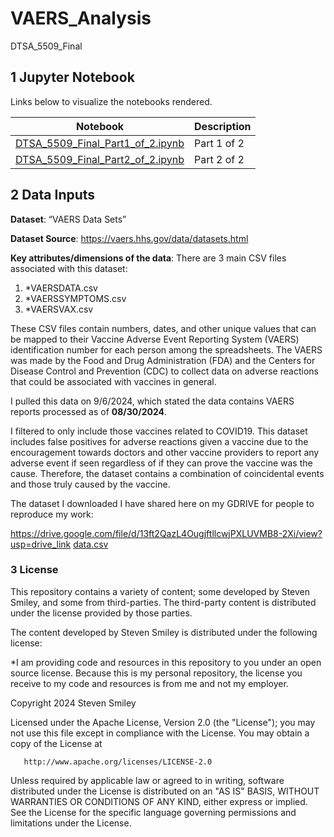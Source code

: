 # VAERS_Analysis
DTSA_5509_Final

## 1 Jupyter Notebook<a class="anchor" id="1"></a>
Links below to visualize the notebooks rendered.

| Notebook | Description |
|--------------------------------------------------------------------------------------------------------------|-------------------------------------------------------------------------------------------------------------------------------------------------------------------|
| [DTSA_5509_Final_Part1_of_2.ipynb](https://nbviewer.org/github/stevensmiley1989/VAERS_Analysis/blob/main/DTSA_5509_Final_Part1_of_2.ipynb) | Part 1 of 2 |
|  [DTSA_5509_Final_Part2_of_2.ipynb](https://nbviewer.org/github/stevensmiley1989/VAERS_Analysis/blob/main/DTSA_5509_Final_Part2_of_2.ipynb) | Part 2 of 2 |


## 2 Data Inputs <a class="anchor" id="2"></a>
**Dataset**: “VAERS Data Sets”

**Dataset Source**: https://vaers.hhs.gov/data/datasets.html

**Key attributes/dimensions of the data**: 
There are 3 main CSV files associated with this dataset:
1)	*VAERSDATA.csv 
2)	*VAERSSYMPTOMS.csv
3)	*VAERSVAX.csv

These CSV files contain numbers, dates, and other unique values that can be mapped to their Vaccine Adverse Event Reporting System (VAERS) identification number for each person among the spreadsheets.  The VAERS was made by the Food and Drug Administration (FDA) and the Centers for Disease Control and Prevention (CDC) to collect data on adverse reactions that could be associated with vaccines in general.  

I pulled this data on 9/6/2024, which stated the data contains VAERS reports processed as of **08/30/2024**.

I filtered to only include those vaccines related to COVID19.  This dataset includes false positives for adverse reactions given a vaccine due to the encouragement towards doctors and other vaccine providers to report any adverse event if seen regardless of if they can prove the vaccine was the cause.  Therefore, the dataset contains a combination of coincidental events and those truly caused by the vaccine.  

The dataset I downloaded I have shared here on my GDRIVE for people to reproduce my work: 

https://drive.google.com/file/d/13ft2QazL4OugjftllcwjPXLUVMB8-2Xi/view?usp=drive_link
[data.csv](https://github.com/stevensmiley1989/BreastCancer/blob/master/Inputs/data.csv)



### 3 License <a class="anchor" id="6"></a>

This repository contains a variety of content; some developed by Steven Smiley, and some from third-parties.  The third-party content is distributed under the license provided by those parties.

The content developed by Steven Smiley is distributed under the following license:

*I am providing code and resources in this repository to you under an open source license.  Because this is my personal repository, the license you receive to my code and resources is from me and not my employer. 

   Copyright 2024 Steven Smiley

   Licensed under the Apache License, Version 2.0 (the "License");
   you may not use this file except in compliance with the License.
   You may obtain a copy of the License at

       http://www.apache.org/licenses/LICENSE-2.0

   Unless required by applicable law or agreed to in writing, software
   distributed under the License is distributed on an "AS IS" BASIS,
   WITHOUT WARRANTIES OR CONDITIONS OF ANY KIND, either express or implied.
   See the License for the specific language governing permissions and
   limitations under the License.
   
